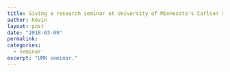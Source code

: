 ```yaml
---
title: Giving a research seminar at University of Minnesota's Carlson School of Management.
author: Kevin
layout: post
date: "2018-03-09"
permalink:
categories:
  - seminar
excerpt: "UMN seminar."
---
```


